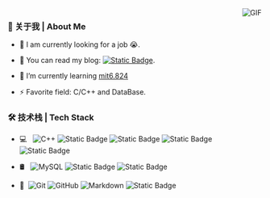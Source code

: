 


<img align="right" alt="GIF" src="https://github-readme-stats.vercel.app/api?username=idle-lab&count_private=true&theme=swift&hide=prs&show_icons=true" />

### 👋 关于我 | About Me

- 🔭 I am currently looking for a job 😭.

- 💬 You can read my blog: [![Static Badge](https://img.shields.io/badge/Made%20By%20CYB-black?logo=github)](https://idle-lab.github.io/ ).

- 🌱 I’m currently learning [mit6.824](https://pdos.csail.mit.edu/6.824/)

- ⚡ Favorite field: C/C++ and DataBase.

### 🛠 技术栈 | Tech Stack

- 💻 &#160; ![C++](https://img.shields.io/badge/C%2B%2B-333333?logo=cplusplus&logoColor=%2300599C)
![Static Badge](https://img.shields.io/badge/Linux-333333?logo=Linux&logoColor=%23FCC624)
![Static Badge](https://img.shields.io/badge/Python-333333?logo=python&logoColor=%233776AB)
![Static Badge](https://img.shields.io/badge/Command-333333?logo=gnubash&logoColor=%230A0D14)
![Static Badge](https://img.shields.io/badge/GO-333333?logo=go&logoColor=%2300ADD8)


- 🛢 &#160; ![MySQL](https://img.shields.io/badge/-MySQL-333333?style=flat&logo=mysql)
![Static Badge](https://img.shields.io/badge/Bustub-333333?logo=baserow&logoColor=%23CA2133)
![Static Badge](https://img.shields.io/badge/clickhouse-333333?logo=clickhouse&logoColor=%23FFCC01)


- 🔧 &#160;![Git](https://img.shields.io/badge/-Git-333333?style=flat&logo=git)
![GitHub](https://img.shields.io/badge/-GitHub-333333?style=flat&logo=github)
![Markdown](https://img.shields.io/badge/-Markdown-333333?style=flat&logo=markdown)
![Static Badge](https://img.shields.io/badge/docker-333333?logo=docker&logoColor=%232496ED)


<!--
- 👯 I’m looking to collaborate on ...
- 🤔 I’m looking for help with ...
- 😄 Pronouns: ...
-->
